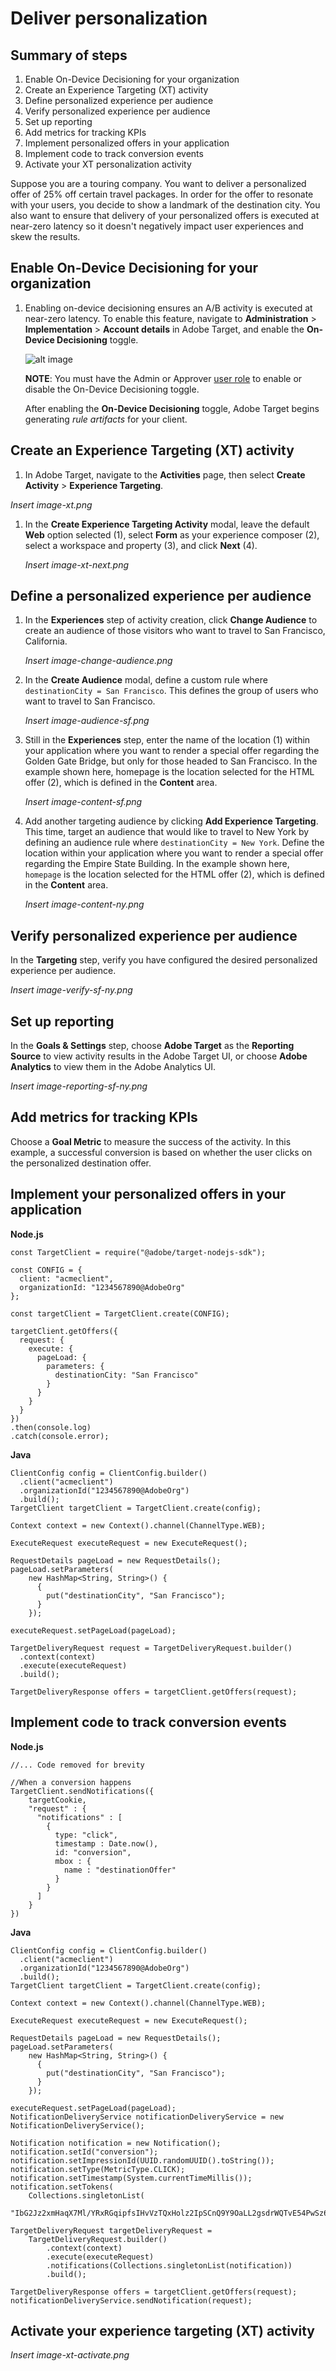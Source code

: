 # Deliver personalization

## Summary of steps

1. Enable On-Device Decisioning for your organization
1. Create an Experience Targeting (XT) activity
1. Define personalized experience per audience
1. Verify personalized experience per audience
1. Set up reporting
1. Add metrics for tracking KPIs
1. Implement personalized offers in your application
1. Implement code to track conversion events
1. Activate your XT personalization activity

Suppose you are a touring company. You want to deliver a personalized offer of 25% off certain travel packages. In order for the offer to resonate with your users, you decide to show a landmark of the destination city. You also want to ensure that delivery of your personalized offers is executed at near-zero latency so it doesn't negatively impact user experiences and skew the results.

## Enable On-Device Decisioning for your organization

1. Enabling on-device decisioning ensures an A/B activity is executed at near-zero latency. To enable this feature, navigate to **Administration** > **Implementation** > **Account details** in Adobe Target, and enable the **On-Device Decisioning** toggle.

   <!--- *Insert image-odd4.png* --->
    ![alt image](./asset-odd-toggle.png)

   **NOTE**: You must have the Admin or Approver [user role](https://docs.adobe.com/content/help/en/target/using/administer/manage-users/user-management.html) to enable or disable the On-Device Decisioning toggle.

   After enabling the **On-Device Decisioning** toggle, Adobe Target begins generating *rule artifacts* for your client.

## Create an Experience Targeting (XT) activity

1. In Adobe Target, navigate to the **Activities** page, then select **Create Activity** > **Experience Targeting**.

  *Insert image-xt.png*

1. In the **Create Experience Targeting Activity** modal, leave the default **Web** option selected (1), select **Form** as your experience composer (2), select a workspace and property (3), and click **Next** (4).

   *Insert image-xt-next.png*

## Define a personalized experience per audience

1. In the **Experiences** step of activity creation, click **Change Audience** to create an audience of those visitors who want to travel to San Francisco, California.

   *Insert image-change-audience.png*

1. In the **Create Audience** modal, define a custom rule where `destinationCity = San Francisco`. This defines the group of users who want to travel to San Francisco.

   *Insert image-audience-sf.png*

1. Still in the **Experiences** step, enter the name of the location (1) within your application where you want to render a special offer regarding the Golden Gate Bridge, but only for those headed to San Francisco. In the example shown here, homepage is the location selected for the HTML offer (2), which is defined in the **Content** area.

   *Insert image-content-sf.png*

1. Add another targeting audience by clicking **Add Experience Targeting**. This time, target an audience that would like to travel to New York by defining an audience rule where `destinationCity = New York`. Define the location within your application where you want to render a special offer regarding the Empire State Building. In the example shown here, `homepage` is the location selected for the HTML offer (2), which is defined in the **Content** area.

   *Insert image-content-ny.png*

## Verify personalized experience per audience

In the **Targeting** step, verify you have configured the desired personalized experience per audience.

  *Insert image-verify-sf-ny.png*

## Set up reporting

In the **Goals & Settings** step, choose **Adobe Target** as the **Reporting Source** to view activity results in the Adobe Target UI, or choose **Adobe Analytics** to view them in the Adobe Analytics UI.

*Insert image-reporting-sf-ny.png*

## Add metrics for tracking KPIs

Choose a **Goal Metric** to measure the success of the activity. In this example, a successful conversion is based on whether the user clicks on the personalized destination offer.

## Implement your personalized offers in your application

**Node.js**

```
const TargetClient = require("@adobe/target-nodejs-sdk");

const CONFIG = {
  client: "acmeclient",
  organizationId: "1234567890@AdobeOrg"
};

const targetClient = TargetClient.create(CONFIG);

targetClient.getOffers({
  request: {      
    execute: {
      pageLoad: {
        parameters: {
          destinationCity: "San Francisco"
        }
      }
    }       
  }
})
.then(console.log)
.catch(console.error);
```

**Java**

```
ClientConfig config = ClientConfig.builder()
  .client("acmeclient")
  .organizationId("1234567890@AdobeOrg")
  .build();
TargetClient targetClient = TargetClient.create(config);

Context context = new Context().channel(ChannelType.WEB);

ExecuteRequest executeRequest = new ExecuteRequest();

RequestDetails pageLoad = new RequestDetails();
pageLoad.setParameters(
    new HashMap<String, String>() {
      {
        put("destinationCity", "San Francisco");
      }
    });

executeRequest.setPageLoad(pageLoad);

TargetDeliveryRequest request = TargetDeliveryRequest.builder()
  .context(context)
  .execute(executeRequest)
  .build();

TargetDeliveryResponse offers = targetClient.getOffers(request);
```

## Implement code to track conversion events

**Node.js**

```
//... Code removed for brevity

//When a conversion happens
TargetClient.sendNotifications({
    targetCookie,
    "request" : {
      "notifications" : [
        {
          type: "click",
          timestamp : Date.now(),
          id: "conversion",
          mbox : {
            name : "destinationOffer"
          }
        }
      ]
    }
})
```

**Java**

```
ClientConfig config = ClientConfig.builder()
  .client("acmeclient")
  .organizationId("1234567890@AdobeOrg")
  .build();
TargetClient targetClient = TargetClient.create(config);

Context context = new Context().channel(ChannelType.WEB);

ExecuteRequest executeRequest = new ExecuteRequest();

RequestDetails pageLoad = new RequestDetails();
pageLoad.setParameters(
    new HashMap<String, String>() {
      {
        put("destinationCity", "San Francisco");
      }
    });

executeRequest.setPageLoad(pageLoad);
NotificationDeliveryService notificationDeliveryService = new NotificationDeliveryService();

Notification notification = new Notification();
notification.setId("conversion");
notification.setImpressionId(UUID.randomUUID().toString());
notification.setType(MetricType.CLICK);
notification.setTimestamp(System.currentTimeMillis());
notification.setTokens(
    Collections.singletonList(
        "IbG2Jz2xmHaqX7Ml/YRxRGqipfsIHvVzTQxHolz2IpSCnQ9Y9OaLL2gsdrWQTvE54PwSz67rmXWmSnkXpSSS2Q=="));

TargetDeliveryRequest targetDeliveryRequest =
    TargetDeliveryRequest.builder()
        .context(context)
        .execute(executeRequest)
        .notifications(Collections.singletonList(notification))
        .build();

TargetDeliveryResponse offers = targetClient.getOffers(request);
notificationDeliveryService.sendNotification(request);
```

## Activate your experience targeting (XT) activity

*Insert image-xt-activate.png*